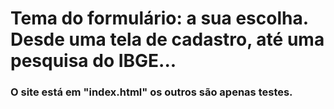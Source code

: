 # Tema do formulário: a sua escolha. Desde uma tela de cadastro, até uma pesquisa do IBGE...

### O site está em "index.html" os outros são apenas testes.

